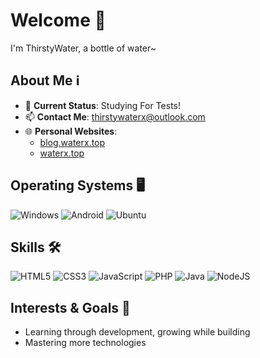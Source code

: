# Welcome 🍞

I'm ThirstyWater, a bottle of water~

## About Me ℹ️

- 🌱 **Current Status**: Studying For Tests!
- 📫 **Contact Me**: thirstywaterx@outlook.com
- 🌐 **Personal Websites**:  
  - [blog.waterx.top](https://blog.waterx.top)  
  - [waterx.top](https://waterx.top)  

## Operating Systems 🖥️

![Windows](https://img.shields.io/badge/Windows-10-0078D6?style=flat-square&logo=windows&logoColor=white)   ![Android](https://img.shields.io/badge/Android-12-3DDC84?style=flat-square&logo=android&logoColor=white)   ![Ubuntu](https://img.shields.io/badge/Ubuntu-Latest-E95420?style=flat-square&logo=ubuntu&logoColor=white)  

## Skills 🛠️

![HTML5](https://img.shields.io/badge/HTML-5-E34F26?style=flat-square&logo=html5&logoColor=white)   ![CSS3](https://img.shields.io/badge/CSS-3-1572B6?style=flat-square&logo=css3&logoColor=white)   ![JavaScript](https://img.shields.io/badge/JavaScript-ES6+-F7DF1E?style=flat-square&logo=javascript&logoColor=white)   ![PHP](https://img.shields.io/badge/PHP-7+-777BB4?style=flat-square&logo=php&logoColor=white)   ![Java](https://img.shields.io/badge/Java-Latest-007396?style=flat-square&logo=java&logoColor=white) ![NodeJS](https://img.shields.io/badge/NodeJS-v22-007396?style=flat-square&logo=java&logoColor=green)

## Interests & Goals 🎯

- Learning through development, growing while building  
- Mastering more technologies

